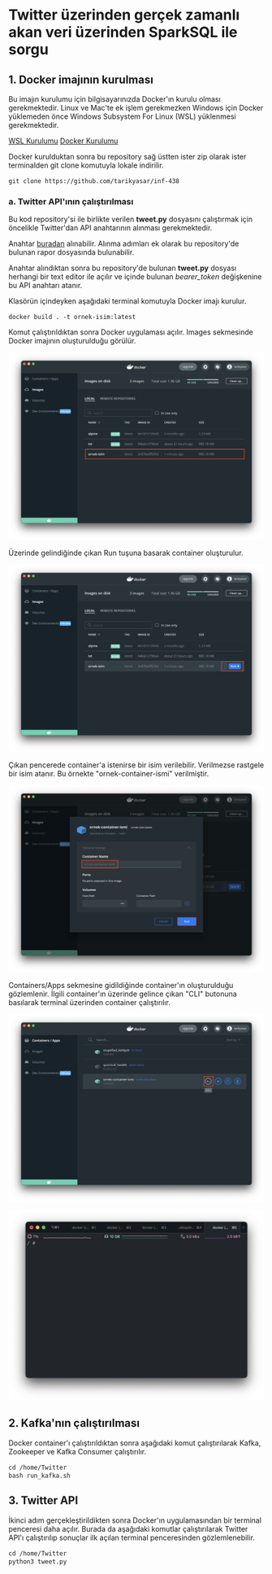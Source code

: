 # Twitter üzerinden gerçek zamanlı akan veri üzerinden SparkSQL ile sorgu

## 1. Docker imajının kurulması

Bu imajın kurulumu için bilgisayarınızda Docker'ın kurulu olması gerekmektedir. Linux ve Mac'te ek işlem gerekmezken Windows için Docker yüklemeden önce Windows Subsystem For Linux (WSL) yüklenmesi gerekmektedir.

[WSL Kurulumu](https://docs.microsoft.com/en-us/windows/wsl/install)
[Docker Kurulumu](https://www.docker.com/get-started)

Docker kurulduktan sonra bu repository sağ üstten ister zip olarak ister terminalden git clone komutuyla lokale indirilir.

    git clone https://github.com/tarikyasar/inf-438

### a. Twitter API'ının çalıştırılması

Bu kod repository'si ile birlikte verilen <strong>tweet.py</strong> dosyasını çalıştırmak için öncelikle Twitter'dan API anahtarının alınması gerekmektedir.

Anahtar [buradan](https://developer.twitter.com/en/docs/twitter-api) alınabilir. Alınma adımları ek olarak bu repository'de bulunan rapor dosyasında bulunabilir.

Anahtar alındıktan sonra bu repository'de bulunan <strong>tweet.py</strong> dosyası herhangi bir text editor ile açılır ve içinde bulunan <em>bearer_token</em> değişkenine bu API anahtarı atanır.

Klasörün içindeyken aşağıdaki terminal komutuyla Docker imajı kurulur.

    docker build . -t ornek-isim:latest

Komut çalıştırıldıktan sonra Docker uygulaması açılır. Images sekmesinde Docker imajının oluşturulduğu görülür.

![Screenshot 1](/screenshots/ss_1.png)

Üzerinde gelindiğinde çıkan Run tuşuna basarak container oluşturulur.

![Screenshot 2](/screenshots/ss_2.png)

Çıkan pencerede container'a istenirse bir isim verilebilir. Verilmezse rastgele bir isim atanır. Bu örnekte "ornek-container-ismi" verilmiştir.

![Screenshot 3](/screenshots/ss_3.png)

Containers/Apps sekmesine gidildiğinde container'ın oluşturulduğu gözlemlenir. İlgili container'ın üzerinde gelince çıkan "CLI" butonuna basılarak terminal üzerinden container çalıştırılır.

![Screenshot 4](/screenshots/ss_4.png)

![Screenshot 5](/screenshots/ss_5.png)

## 2. Kafka'nın çalıştırılması

Docker container'ı çalıştırıldıktan sonra aşağıdaki komut çalıştırılarak Kafka, Zookeeper ve Kafka Consumer çalıştırılır.

    cd /home/Twitter
    bash run_kafka.sh

## 3. Twitter API

İkinci adım gerçekleştirildikten sonra Docker'ın uygulamasından bir terminal penceresi daha açılır. Burada da aşağıdaki komutlar çalıştırılarak Twitter API'ı çalıştırılıp sonuçlar ilk açılan terminal penceresinden gözlemlenebilir.

    cd /home/Twitter
    python3 tweet.py
